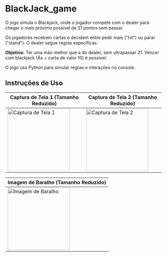 # BlackJack_game

O jogo simula o Blackjack, onde o jogador compete com o dealer para chegar o mais próximo possível de 21 pontos sem passar.

Os jogadores recebem cartas e decidem entre pedir mais ("hit") ou parar ("stand"). O dealer segue regras específicas.

**Objetivo:** Ter uma mão melhor que a do dealer, sem ultrapassar 21. Vencer com blackjack (Ás + carta de valor 10) é possível.

O jogo usa Python para simular regras e interações no console.

## Instruções de Uso

| Captura de Tela 1 (Tamanho Reduzido) | Captura de Tela 2 (Tamanho Reduzido) |
|--------------------------------------|--------------------------------------|
| <img src="https://github.com/nojirilucas/BlackJack_game/assets/103136574/849148a1-3c9b-47d6-b51a-515c1a7f7a14.png" alt="Captura de Tela 1" width="200"/> | <img src="https://github.com/nojirilucas/BlackJack_game/assets/103136574/5f020dd1-803d-49c8-bf95-c0c654097957.png" alt="Captura de Tela 2" width="200"/> |

| Imagem de Baralho (Tamanho Reduzido) |
|---------------------------------------|
| <img src="https://github.com/nojirilucas/BlackJack_game/assets/103136574/4797defc-71c4-43c1-b39b-9ac074b14a0a.png" alt="Imagem de Baralho" width="200"/> |
